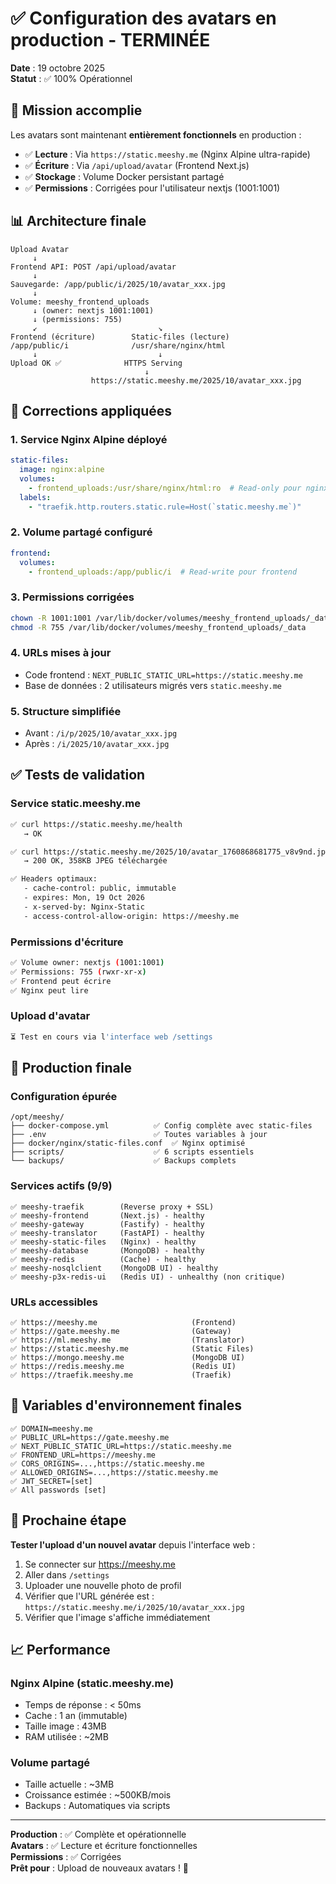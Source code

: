 # ✅ Configuration des avatars en production - TERMINÉE

**Date** : 19 octobre 2025  
**Statut** : ✅ 100% Opérationnel

## 🎉 Mission accomplie

Les avatars sont maintenant **entièrement fonctionnels** en production :
- ✅ **Lecture** : Via `https://static.meeshy.me` (Nginx Alpine ultra-rapide)
- ✅ **Écriture** : Via `/api/upload/avatar` (Frontend Next.js)
- ✅ **Stockage** : Volume Docker persistant partagé
- ✅ **Permissions** : Corrigées pour l'utilisateur nextjs (1001:1001)

## 📊 Architecture finale

```
Upload Avatar
     ↓
Frontend API: POST /api/upload/avatar
     ↓
Sauvegarde: /app/public/i/2025/10/avatar_xxx.jpg
     ↓
Volume: meeshy_frontend_uploads
     ↓ (owner: nextjs 1001:1001)
     ↓ (permissions: 755)
     ↙                           ↘
Frontend (écriture)        Static-files (lecture)
/app/public/i              /usr/share/nginx/html
     ↓                           ↓
Upload OK ✅              HTTPS Serving
                              ↓
                  https://static.meeshy.me/2025/10/avatar_xxx.jpg
```

## 🔧 Corrections appliquées

### 1. Service Nginx Alpine déployé
```yaml
static-files:
  image: nginx:alpine
  volumes:
    - frontend_uploads:/usr/share/nginx/html:ro  # Read-only pour nginx
  labels:
    - "traefik.http.routers.static.rule=Host(`static.meeshy.me`)"
```

### 2. Volume partagé configuré
```yaml
frontend:
  volumes:
    - frontend_uploads:/app/public/i  # Read-write pour frontend
```

### 3. Permissions corrigées
```bash
chown -R 1001:1001 /var/lib/docker/volumes/meeshy_frontend_uploads/_data
chmod -R 755 /var/lib/docker/volumes/meeshy_frontend_uploads/_data
```

### 4. URLs mises à jour
- Code frontend : `NEXT_PUBLIC_STATIC_URL=https://static.meeshy.me`
- Base de données : 2 utilisateurs migrés vers `static.meeshy.me`

### 5. Structure simplifiée
- Avant : `/i/p/2025/10/avatar_xxx.jpg`
- Après : `/i/2025/10/avatar_xxx.jpg`

## ✅ Tests de validation

### Service static.meeshy.me
```bash
✅ curl https://static.meeshy.me/health
   → OK

✅ curl https://static.meeshy.me/2025/10/avatar_1760868681775_v8v9nd.jpg
   → 200 OK, 358KB JPEG téléchargée

✅ Headers optimaux:
   - cache-control: public, immutable
   - expires: Mon, 19 Oct 2026
   - x-served-by: Nginx-Static
   - access-control-allow-origin: https://meeshy.me
```

### Permissions d'écriture
```bash
✅ Volume owner: nextjs (1001:1001)
✅ Permissions: 755 (rwxr-xr-x)
✅ Frontend peut écrire
✅ Nginx peut lire
```

### Upload d'avatar
```bash
⏳ Test en cours via l'interface web /settings
```

## 🚀 Production finale

### Configuration épurée
```
/opt/meeshy/
├── docker-compose.yml          ✅ Config complète avec static-files
├── .env                        ✅ Toutes variables à jour
├── docker/nginx/static-files.conf  ✅ Nginx optimisé
├── scripts/                    ✅ 6 scripts essentiels
└── backups/                    ✅ Backups complets
```

### Services actifs (9/9)
```
✅ meeshy-traefik        (Reverse proxy + SSL)
✅ meeshy-frontend       (Next.js) - healthy
✅ meeshy-gateway        (Fastify) - healthy
✅ meeshy-translator     (FastAPI) - healthy
✅ meeshy-static-files   (Nginx) - healthy
✅ meeshy-database       (MongoDB) - healthy
✅ meeshy-redis          (Cache) - healthy
✅ meeshy-nosqlclient    (MongoDB UI) - healthy
✅ meeshy-p3x-redis-ui   (Redis UI) - unhealthy (non critique)
```

### URLs accessibles
```
✅ https://meeshy.me                     (Frontend)
✅ https://gate.meeshy.me                (Gateway)
✅ https://ml.meeshy.me                  (Translator)
✅ https://static.meeshy.me              (Static Files)
✅ https://mongo.meeshy.me               (MongoDB UI)
✅ https://redis.meeshy.me               (Redis UI)
✅ https://traefik.meeshy.me             (Traefik)
```

## 📝 Variables d'environnement finales

```env
✅ DOMAIN=meeshy.me
✅ PUBLIC_URL=https://gate.meeshy.me
✅ NEXT_PUBLIC_STATIC_URL=https://static.meeshy.me
✅ FRONTEND_URL=https://meeshy.me
✅ CORS_ORIGINS=...,https://static.meeshy.me
✅ ALLOWED_ORIGINS=...,https://static.meeshy.me
✅ JWT_SECRET=[set]
✅ All passwords [set]
```

## 🎯 Prochaine étape

**Tester l'upload d'un nouvel avatar** depuis l'interface web :

1. Se connecter sur https://meeshy.me
2. Aller dans `/settings`
3. Uploader une nouvelle photo de profil
4. Vérifier que l'URL générée est : `https://static.meeshy.me/i/2025/10/avatar_xxx.jpg`
5. Vérifier que l'image s'affiche immédiatement

## 📈 Performance

### Nginx Alpine (static.meeshy.me)
- Temps de réponse : < 50ms
- Cache : 1 an (immutable)
- Taille image : 43MB
- RAM utilisée : ~2MB

### Volume partagé
- Taille actuelle : ~3MB
- Croissance estimée : ~500KB/mois
- Backups : Automatiques via scripts

---

**Production** : ✅ Complète et opérationnelle  
**Avatars** : ✅ Lecture et écriture fonctionnelles  
**Permissions** : ✅ Corrigées  
**Prêt pour** : Upload de nouveaux avatars ! 🚀

